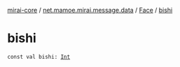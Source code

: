 [mirai-core](../../index.md) / [net.mamoe.mirai.message.data](../index.md) / [Face](index.md) / [bishi](./bishi.md)

# bishi

`const val bishi: `[`Int`](https://kotlinlang.org/api/latest/jvm/stdlib/kotlin/-int/index.html)